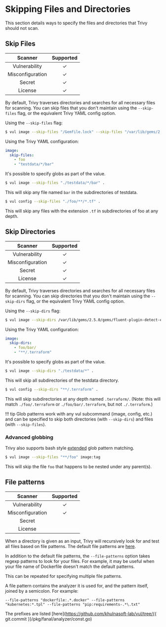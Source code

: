 # Skipping Files and Directories

This section details ways to specify the files and directories that Trivy should not scan.

## Skip Files
|     Scanner      | Supported |
|:----------------:|:---------:|
|  Vulnerability   |     ✓     |
| Misconfiguration |     ✓     |
|      Secret      |     ✓     |
|     License      |     ✓     |

By default, Trivy traverses directories and searches for all necessary files for scanning.
You can skip files that you don't maintain using the `--skip-files` flag, or the equivalent Trivy YAML config option.

Using the `--skip-files` flag:
```bash
$ vul image --skip-files "/Gemfile.lock" --skip-files "/var/lib/gems/2.5.0/gems/http_parser.rb-0.6.0/Gemfile.lock" quay.io/fluentd_elasticsearch/fluentd:v2.9.0
```

Using the Trivy YAML configuration:
```yaml
image:
  skip-files:
    - foo
    - "testdata/*/bar"
```

It's possible to specify globs as part of the value.

```bash
$ vul image --skip-files "./testdata/*/bar" .
```

This will skip any file named `bar` in the subdirectories of testdata.

```bash
$ vul config --skip-files "./foo/**/*.tf" .
```

This will skip any files with the extension `.tf` in subdirectories of foo at any depth.

## Skip Directories
|     Scanner      | Supported |
|:----------------:|:---------:|
|  Vulnerability   |     ✓     |
| Misconfiguration |     ✓     |
|      Secret      |     ✓     |
|     License      |     ✓     |

By default, Trivy traverses directories and searches for all necessary files for scanning.
You can skip directories that you don't maintain using the `--skip-dirs` flag, or the equivalent Trivy YAML config option.

Using the `--skip-dirs` flag:
```bash
$ vul image --skip-dirs /var/lib/gems/2.5.0/gems/fluent-plugin-detect-exceptions-0.0.13 --skip-dirs "/var/lib/gems/2.5.0/gems/http_parser.rb-0.6.0" quay.io/fluentd_elasticsearch/fluentd:v2.9.0
```

Using the Trivy YAML configuration:
```yaml
image:
  skip-dirs:
    - foo/bar/
    - "**/.terraform"
```

It's possible to specify globs as part of the value.

```bash
$ vul image --skip-dirs "./testdata/*" .
```

This will skip all subdirectories of the testdata directory.

```bash
$ vul config --skip-dirs "**/.terraform" .
```

This will skip subdirectories at any depth named `.terraform/`. (Note: this will match `./foo/.terraform` or
`./foo/bar/.terraform`, but not `./.terraform`.)

!!! tip
    Glob patterns work with any vul subcommand (image, config, etc.) and can be specified to skip both directories (with `--skip-dirs`) and files (with `--skip-files`).


### Advanced globbing
Trivy also supports bash style [extended](https://www.gnu.org/savannah-checkouts/gnu/bash/manual/bash.html#Pattern-Matching) glob pattern matching.

```bash
$ vul image --skip-files "**/foo" image:tag
```

This will skip the file `foo` that happens to be nested under any parent(s). 

## File patterns
|     Scanner      | Supported |
|:----------------:|:---------:|
|  Vulnerability   |     ✓     |
| Misconfiguration |     ✓     |
|      Secret      |           |
|     License      |           |

When a directory is given as an input, Trivy will recursively look for and test all files based on file patterns.
The default file patterns are [here](../scanner/misconfiguration/custom/index.md).

In addition to the default file patterns, the `--file-patterns` option takes regexp patterns to look for your files.
For example, it may be useful when your file name of Dockerfile doesn't match the default patterns.

This can be repeated for specifying multiple file patterns.

A file pattern contains the analyzer it is used for, and the pattern itself, joined by a semicolon. For example:
```
--file-patterns "dockerfile:.*.docker" --file-patterns "kubernetes:*.tpl" --file-patterns "pip:requirements-.*\.txt"
```

The prefixes are listed [here](https://github.com/khulnasoft-lab/vul/tree/{{ git.commit }}/pkg/fanal/analyzer/const.go)
